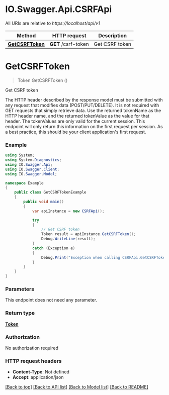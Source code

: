 # IO.Swagger.Api.CSRFApi

All URIs are relative to *https://localhost/api/v1*

Method | HTTP request | Description
------------- | ------------- | -------------
[**GetCSRFToken**](CSRFApi.md#getcsrftoken) | **GET** /csrf-token | Get CSRF token


<a name="getcsrftoken"></a>
# **GetCSRFToken**
> Token GetCSRFToken ()

Get CSRF token

The HTTP header described by the response model must be submitted with any request that modifies data (POST/PUT/DELETE). It is not required with GET requests that simply retrieve data.  Use the returned tokenName as the HTTP header name, and the returned tokenValue as the value for that header.  The tokenValues are only valid for the current session. This endpoint will only return this information on the first request per session. As a best practice, this should be your client application's first request.

### Example
```csharp
using System;
using System.Diagnostics;
using IO.Swagger.Api;
using IO.Swagger.Client;
using IO.Swagger.Model;

namespace Example
{
    public class GetCSRFTokenExample
    {
        public void main()
        {
            var apiInstance = new CSRFApi();

            try
            {
                // Get CSRF token
                Token result = apiInstance.GetCSRFToken();
                Debug.WriteLine(result);
            }
            catch (Exception e)
            {
                Debug.Print("Exception when calling CSRFApi.GetCSRFToken: " + e.Message );
            }
        }
    }
}
```

### Parameters
This endpoint does not need any parameter.

### Return type

[**Token**](Token.md)

### Authorization

No authorization required

### HTTP request headers

 - **Content-Type**: Not defined
 - **Accept**: application/json

[[Back to top]](#) [[Back to API list]](../README.md#documentation-for-api-endpoints) [[Back to Model list]](../README.md#documentation-for-models) [[Back to README]](../README.md)

